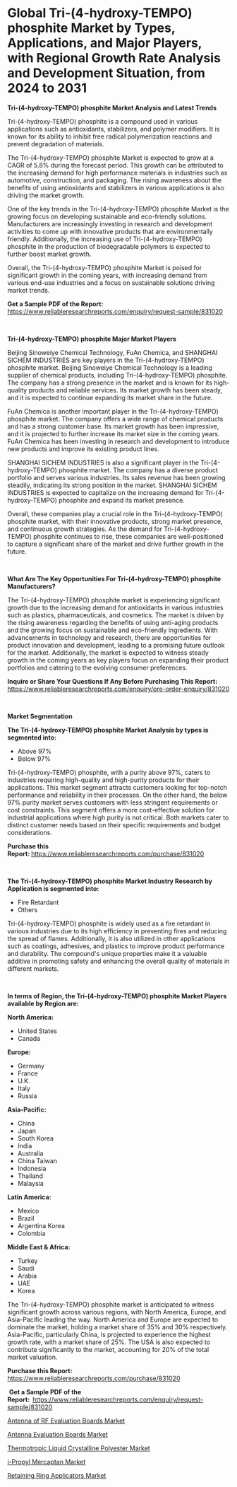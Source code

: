 <p><h1>Global Tri-(4-hydroxy-TEMPO) phosphite Market by Types, Applications, and Major Players, with Regional Growth Rate Analysis and Development Situation, from 2024 to 2031</h1></p><p><strong>Tri-(4-hydroxy-TEMPO) phosphite Market Analysis and Latest Trends</strong></p>
<p><p>Tri-(4-hydroxy-TEMPO) phosphite is a compound used in various applications such as antioxidants, stabilizers, and polymer modifiers. It is known for its ability to inhibit free radical polymerization reactions and prevent degradation of materials.</p><p>The Tri-(4-hydroxy-TEMPO) phosphite Market is expected to grow at a CAGR of 5.8% during the forecast period. This growth can be attributed to the increasing demand for high performance materials in industries such as automotive, construction, and packaging. The rising awareness about the benefits of using antioxidants and stabilizers in various applications is also driving the market growth.</p><p>One of the key trends in the Tri-(4-hydroxy-TEMPO) phosphite Market is the growing focus on developing sustainable and eco-friendly solutions. Manufacturers are increasingly investing in research and development activities to come up with innovative products that are environmentally friendly. Additionally, the increasing use of Tri-(4-hydroxy-TEMPO) phosphite in the production of biodegradable polymers is expected to further boost market growth.</p><p>Overall, the Tri-(4-hydroxy-TEMPO) phosphite Market is poised for significant growth in the coming years, with increasing demand from various end-use industries and a focus on sustainable solutions driving market trends.</p></p>
<p><strong>Get a Sample PDF of the Report:&nbsp;</strong> <a href="https://www.reliableresearchreports.com/enquiry/request-sample/831020">https://www.reliableresearchreports.com/enquiry/request-sample/831020</a></p>
<p>&nbsp;</p>
<p><strong>Tri-(4-hydroxy-TEMPO) phosphite Major Market Players</strong></p>
<p><p>Beijing Sinoweiye Chemical Technology, FuAn Chemica, and SHANGHAI SICHEM INDUSTRIES are key players in the Tri-(4-hydroxy-TEMPO) phosphite market. Beijing Sinoweiye Chemical Technology is a leading supplier of chemical products, including Tri-(4-hydroxy-TEMPO) phosphite. The company has a strong presence in the market and is known for its high-quality products and reliable services. Its market growth has been steady, and it is expected to continue expanding its market share in the future.</p><p>FuAn Chemica is another important player in the Tri-(4-hydroxy-TEMPO) phosphite market. The company offers a wide range of chemical products and has a strong customer base. Its market growth has been impressive, and it is projected to further increase its market size in the coming years. FuAn Chemica has been investing in research and development to introduce new products and improve its existing product lines.</p><p>SHANGHAI SICHEM INDUSTRIES is also a significant player in the Tri-(4-hydroxy-TEMPO) phosphite market. The company has a diverse product portfolio and serves various industries. Its sales revenue has been growing steadily, indicating its strong position in the market. SHANGHAI SICHEM INDUSTRIES is expected to capitalize on the increasing demand for Tri-(4-hydroxy-TEMPO) phosphite and expand its market presence.</p><p>Overall, these companies play a crucial role in the Tri-(4-hydroxy-TEMPO) phosphite market, with their innovative products, strong market presence, and continuous growth strategies. As the demand for Tri-(4-hydroxy-TEMPO) phosphite continues to rise, these companies are well-positioned to capture a significant share of the market and drive further growth in the future.</p></p>
<p>&nbsp;</p>
<p><strong>What Are The Key Opportunities For Tri-(4-hydroxy-TEMPO) phosphite Manufacturers?</strong></p>
<p><p>The Tri-(4-hydroxy-TEMPO) phosphite market is experiencing significant growth due to the increasing demand for antioxidants in various industries such as plastics, pharmaceuticals, and cosmetics. The market is driven by the rising awareness regarding the benefits of using anti-aging products and the growing focus on sustainable and eco-friendly ingredients. With advancements in technology and research, there are opportunities for product innovation and development, leading to a promising future outlook for the market. Additionally, the market is expected to witness steady growth in the coming years as key players focus on expanding their product portfolios and catering to the evolving consumer preferences.</p></p>
<p><strong>Inquire or Share Your Questions If Any Before Purchasing This Report:</strong> <a href="https://www.reliableresearchreports.com/enquiry/pre-order-enquiry/831020">https://www.reliableresearchreports.com/enquiry/pre-order-enquiry/831020</a></p>
<p>&nbsp;</p>
<p><strong>Market Segmentation</strong></p>
<p><strong>The Tri-(4-hydroxy-TEMPO) phosphite Market Analysis by types is segmented into:</strong></p>
<p><ul><li>Above 97%</li><li>Below 97%</li></ul></p>
<p><p>Tri-(4-hydroxy-TEMPO) phosphite, with a purity above 97%, caters to industries requiring high-quality and high-purity products for their applications. This market segment attracts customers looking for top-notch performance and reliability in their processes. On the other hand, the below 97% purity market serves customers with less stringent requirements or cost constraints. This segment offers a more cost-effective solution for industrial applications where high purity is not critical. Both markets cater to distinct customer needs based on their specific requirements and budget considerations.</p></p>
<p><strong>Purchase this Report:&nbsp;</strong><a href="https://www.reliableresearchreports.com/purchase/831020">https://www.reliableresearchreports.com/purchase/831020</a></p>
<p>&nbsp;</p>
<p><strong>The Tri-(4-hydroxy-TEMPO) phosphite Market Industry Research by Application is segmented into:</strong></p>
<p><ul><li>Fire Retardant</li><li>Others</li></ul></p>
<p><p>Tri-(4-hydroxy-TEMPO) phosphite is widely used as a fire retardant in various industries due to its high efficiency in preventing fires and reducing the spread of flames. Additionally, it is also utilized in other applications such as coatings, adhesives, and plastics to improve product performance and durability. The compound's unique properties make it a valuable additive in promoting safety and enhancing the overall quality of materials in different markets.</p></p>
<p>&nbsp;</p>
<p><strong>In terms of Region, the Tri-(4-hydroxy-TEMPO) phosphite Market Players available by Region are:</strong></p>
<p>
    <p> <strong> North America: </strong>
        <ul>
            <li>United States</li>
            <li>Canada</li>
        </ul>
        </p> 
    <p> <strong> Europe: </strong>
        <ul>
            <li>Germany</li>
            <li>France</li>
            <li>U.K.</li>
            <li>Italy</li>
            <li>Russia</li>
        </ul>
        </p> 
    <p> <strong> Asia-Pacific: </strong>
        <ul>
            <li>China</li>
            <li>Japan</li>
            <li>South Korea</li>
            <li>India</li>
            <li>Australia</li>
            <li>China Taiwan</li>
            <li>Indonesia</li>
            <li>Thailand</li>
            <li>Malaysia</li>
        </ul>
        </p> 
    <p> <strong> Latin America: </strong>
        <ul>
            <li>Mexico</li>
            <li>Brazil</li>
            <li>Argentina Korea</li>
            <li>Colombia</li>
        </ul>
        </p> 
    <p> <strong> Middle East & Africa: </strong>
        <ul>
            <li>Turkey</li>
            <li>Saudi</li>
            <li>Arabia</li>
            <li>UAE</li>
            <li>Korea</li>
        </ul>
    </p>
    </p>
<p><p>The Tri-(4-hydroxy-TEMPO) phosphite market is anticipated to witness significant growth across various regions, with North America, Europe, and Asia-Pacific leading the way. North America and Europe are expected to dominate the market, holding a market share of 35% and 30% respectively. Asia-Pacific, particularly China, is projected to experience the highest growth rate, with a market share of 25%. The USA is also expected to contribute significantly to the market, accounting for 20% of the total market valuation.</p></p>
<p><strong>Purchase this Report: </strong><a href="https://www.reliableresearchreports.com/purchase/831020">https://www.reliableresearchreports.com/purchase/831020</a></p>
<p>&nbsp;<strong>Get a Sample PDF of the Report:&nbsp;&nbsp;</strong><a href="https://www.reliableresearchreports.com/enquiry/request-sample/831020">https://www.reliableresearchreports.com/enquiry/request-sample/831020</a></p>
<p><strong></strong></p>
<p><p><a href="https://github.com/lababdou/Market-Research-Report-List-2/blob/main/antenna-of-rf-evaluation-boards-market.md">Antenna of RF Evaluation Boards Market</a></p><p><a href="https://github.com/derrinmiltonellis35gcl/Market-Research-Report-List-1/blob/main/antenna-evaluation-boards-market.md">Antenna Evaluation Boards Market</a></p><p><a href="https://github.com/khansimonweber1lqujlwoz15d/Market-Research-Report-List-1/blob/main/thermotropic-liquid-crystalline-polyester-market.md">Thermotropic Liquid Crystalline Polyester Market</a></p><p><a href="https://github.com/Chiragrp22/Market-Research-Report-List-3/blob/main/i-propyl-mercaptan-market.md">i-Propyl Mercaptan Market</a></p><p><a href="https://github.com/Sherrillcrooksxa8i18ucf2m/Market-Research-Report-List-1/blob/main/retaining-ring-applicators-market.md">Retaining Ring Applicators Market</a></p></p>